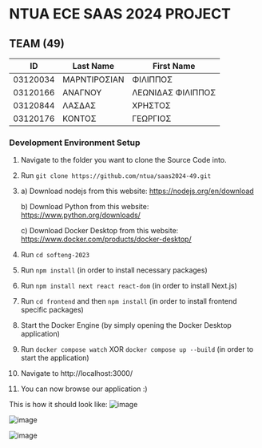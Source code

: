 # NTUA ECE SAAS 2024 PROJECT
  
## TEAM (49)

| ID        | Last Name        | First Name      |
|-----------|------------------|-----------------|
| 03120034  | ΜΑΡΝΤΙΡΟΣΙΑΝ   | ΦΙΛΙΠΠΟΣ       |
| 03120166  | ΑΝΑΓΝΟΥ          | ΛΕΩΝΙΔΑΣ ΦΙΛΙΠΠΟΣ |
| 03120844  | ΛΑΣΔΑΣ          | ΧΡΗΣΤΟΣ         |
| 03120176  | ΚΟΝΤΟΣ          | ΓΕΩΡΓΙΟΣ         |

### Development Environment Setup
1. Navigate to the folder you want to clone the Source Code into.
2. Run `git clone https://github.com/ntua/saas2024-49.git`
3. a) Download nodejs from this website: https://nodejs.org/en/download

   b) Download Python from this website: https://www.python.org/downloads/

   c) Download Docker Desktop from this website: https://www.docker.com/products/docker-desktop/
5. Run `cd softeng-2023`
6. Run `npm install` (in order to install necessary packages)
7. Run `npm install next react react-dom` (in order to install Next.js)
8. Run `cd frontend` and then `npm install` (in order to install frontend specific packages)
9. Start the Docker Engine (by simply opening the Docker Desktop application)
10. Run `docker compose watch` XOR `docker compose up --build` (in order to start the application)
11. Navigate to http://localhost:3000/
12. You can now browse our application :)

This is how it should look like:
![image](https://github.com/ntua/saas2024-49/assets/147999065/09cf6ca8-a7f7-4389-b919-dd47298b35d3)

![image](https://github.com/ntua/saas2024-49/assets/147999065/b8690d9d-3753-4701-ba66-0fa2d4e94b01)

![image](https://github.com/ntua/saas2024-49/assets/147999065/700472b3-905a-4af5-9693-7df3ac9bae17)
